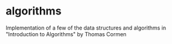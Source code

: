 # algorithms
Implementation of a few of the data structures and algorithms in "Introduction to Algorithms" by Thomas Cormen
